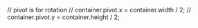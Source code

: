 

// pivot is for rotation
// container.pivot.x = container.width / 2;
// container.pivot.y = container.height / 2;
